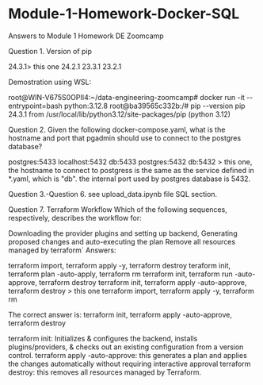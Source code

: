 # Module-1-Homework-Docker-SQL
Answers to Module 1 Homework DE Zoomcamp

Question 1. Version of pip

24.3.1> this one
24.2.1
23.3.1
23.2.1

Demostration using WSL:

root@WIN-V675S0OPII4:~/data-engineering-zoomcamp# docker run -it --entrypoint=bash python:3.12.8
root@ba39565c332b:/# pip --version
pip 24.3.1 from /usr/local/lib/python3.12/site-packages/pip (python 3.12)


Question 2. Given the following docker-compose.yaml, what is the hostname and port that pgadmin should use to connect to the postgres database?

postgres:5433
localhost:5432
db:5433
postgres:5432
db:5432 > this one, the hostname to connect to postgress is the same as the service defined in *.yaml, which is "db". the internal port used by postgres database is 5432.

Question 3.-Question 6. see upload_data.ipynb file SQL section.


Question 7. Terraform Workflow
Which of the following sequences, respectively, describes the workflow for:

Downloading the provider plugins and setting up backend,
Generating proposed changes and auto-executing the plan
Remove all resources managed by terraform`
Answers:

terraform import, terraform apply -y, terraform destroy
teraform init, terraform plan -auto-apply, terraform rm
terraform init, terraform run -auto-approve, terraform destroy
terraform init, terraform apply -auto-approve, terraform destroy > this one
terraform import, terraform apply -y, terraform rm


The correct answer is: terraform init, terraform apply -auto-approve, terraform destroy

terraform init: Initializes & configures the backend, installs plugins/providers, & checks out an existing configuration from a version control.
terraform apply -auto-approve: this generates a plan and applies the changes automatically without requiring interactive approval
terraform destroy: this removes all resources managed by Terraform.
